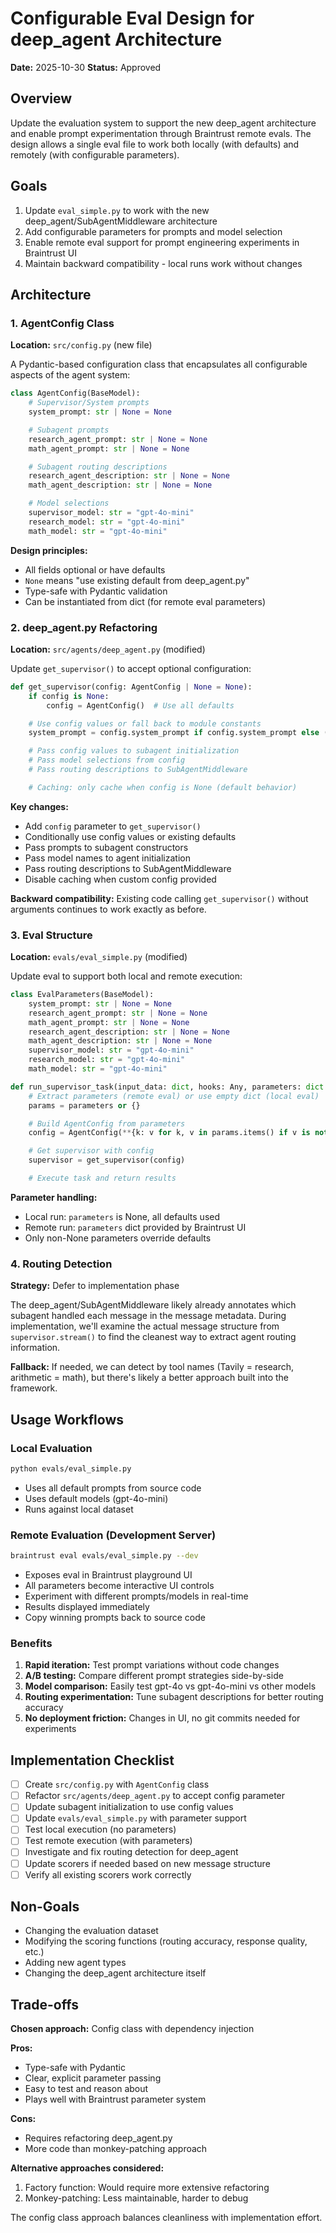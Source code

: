 # Configurable Eval Design for deep_agent Architecture

**Date:** 2025-10-30
**Status:** Approved

## Overview

Update the evaluation system to support the new deep_agent architecture and enable prompt experimentation through Braintrust remote evals. The design allows a single eval file to work both locally (with defaults) and remotely (with configurable parameters).

## Goals

1. Update `eval_simple.py` to work with the new deep_agent/SubAgentMiddleware architecture
2. Add configurable parameters for prompts and model selection
3. Enable remote eval support for prompt engineering experiments in Braintrust UI
4. Maintain backward compatibility - local runs work without changes

## Architecture

### 1. AgentConfig Class

**Location:** `src/config.py` (new file)

A Pydantic-based configuration class that encapsulates all configurable aspects of the agent system:

```python
class AgentConfig(BaseModel):
    # Supervisor/System prompts
    system_prompt: str | None = None

    # Subagent prompts
    research_agent_prompt: str | None = None
    math_agent_prompt: str | None = None

    # Subagent routing descriptions
    research_agent_description: str | None = None
    math_agent_description: str | None = None

    # Model selections
    supervisor_model: str = "gpt-4o-mini"
    research_model: str = "gpt-4o-mini"
    math_model: str = "gpt-4o-mini"
```

**Design principles:**
- All fields optional or have defaults
- `None` means "use existing default from deep_agent.py"
- Type-safe with Pydantic validation
- Can be instantiated from dict (for remote eval parameters)

### 2. deep_agent.py Refactoring

**Location:** `src/agents/deep_agent.py` (modified)

Update `get_supervisor()` to accept optional configuration:

```python
def get_supervisor(config: AgentConfig | None = None):
    if config is None:
        config = AgentConfig()  # Use all defaults

    # Use config values or fall back to module constants
    system_prompt = config.system_prompt if config.system_prompt else (SYSTEM_PROMPT + "\n\n" + BASE_AGENT_PROMPT)

    # Pass config values to subagent initialization
    # Pass model selections from config
    # Pass routing descriptions to SubAgentMiddleware

    # Caching: only cache when config is None (default behavior)
```

**Key changes:**
- Add `config` parameter to `get_supervisor()`
- Conditionally use config values or existing defaults
- Pass prompts to subagent constructors
- Pass model names to agent initialization
- Pass routing descriptions to SubAgentMiddleware
- Disable caching when custom config provided

**Backward compatibility:**
Existing code calling `get_supervisor()` without arguments continues to work exactly as before.

### 3. Eval Structure

**Location:** `evals/eval_simple.py` (modified)

Update eval to support both local and remote execution:

```python
class EvalParameters(BaseModel):
    system_prompt: str | None = None
    research_agent_prompt: str | None = None
    math_agent_prompt: str | None = None
    research_agent_description: str | None = None
    math_agent_description: str | None = None
    supervisor_model: str = "gpt-4o-mini"
    research_model: str = "gpt-4o-mini"
    math_model: str = "gpt-4o-mini"

def run_supervisor_task(input_data: dict, hooks: Any, parameters: dict = None) -> dict[str, list]:
    # Extract parameters (remote eval) or use empty dict (local eval)
    params = parameters or {}

    # Build AgentConfig from parameters
    config = AgentConfig(**{k: v for k, v in params.items() if v is not None})

    # Get supervisor with config
    supervisor = get_supervisor(config)

    # Execute task and return results
```

**Parameter handling:**
- Local run: `parameters` is None, all defaults used
- Remote run: `parameters` dict provided by Braintrust UI
- Only non-None parameters override defaults

### 4. Routing Detection

**Strategy:** Defer to implementation phase

The deep_agent/SubAgentMiddleware likely already annotates which subagent handled each message in the message metadata. During implementation, we'll examine the actual message structure from `supervisor.stream()` to find the cleanest way to extract agent routing information.

**Fallback:** If needed, we can detect by tool names (Tavily = research, arithmetic = math), but there's likely a better approach built into the framework.

## Usage Workflows

### Local Evaluation

```bash
python evals/eval_simple.py
```

- Uses all default prompts from source code
- Uses default models (gpt-4o-mini)
- Runs against local dataset

### Remote Evaluation (Development Server)

```bash
braintrust eval evals/eval_simple.py --dev
```

- Exposes eval in Braintrust playground UI
- All parameters become interactive UI controls
- Experiment with different prompts/models in real-time
- Results displayed immediately
- Copy winning prompts back to source code

### Benefits

1. **Rapid iteration:** Test prompt variations without code changes
2. **A/B testing:** Compare different prompt strategies side-by-side
3. **Model comparison:** Easily test gpt-4o vs gpt-4o-mini vs other models
4. **Routing experimentation:** Tune subagent descriptions for better routing accuracy
5. **No deployment friction:** Changes in UI, no git commits needed for experiments

## Implementation Checklist

- [ ] Create `src/config.py` with `AgentConfig` class
- [ ] Refactor `src/agents/deep_agent.py` to accept config parameter
- [ ] Update subagent initialization to use config values
- [ ] Update `evals/eval_simple.py` with parameter support
- [ ] Test local execution (no parameters)
- [ ] Test remote execution (with parameters)
- [ ] Investigate and fix routing detection for deep_agent
- [ ] Update scorers if needed based on new message structure
- [ ] Verify all existing scorers work correctly

## Non-Goals

- Changing the evaluation dataset
- Modifying the scoring functions (routing accuracy, response quality, etc.)
- Adding new agent types
- Changing the deep_agent architecture itself

## Trade-offs

**Chosen approach:** Config class with dependency injection

**Pros:**
- Type-safe with Pydantic
- Clear, explicit parameter passing
- Easy to test and reason about
- Plays well with Braintrust parameter system

**Cons:**
- Requires refactoring deep_agent.py
- More code than monkey-patching approach

**Alternative approaches considered:**
1. Factory function: Would require more extensive refactoring
2. Monkey-patching: Less maintainable, harder to debug

The config class approach balances cleanliness with implementation effort.
